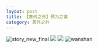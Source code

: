 ```yaml
---
layout: post
title: 【意外之外】预为之谋
category: 意外之外
---
```

![story_new_final](http://rbwl8nwm4.hd-bkt.clouddn.com/img/story_new_final_0322.png)
![](http://rc5p5sl4z.hd-bkt.clouddn.com/img/factors-220515-new-5.jpeg)
![](http://rc5p5sl4z.hd-bkt.clouddn.com/img/factors-220520-new-1.jpg)
![wanshan](http://rbwl8nwm4.hd-bkt.clouddn.com/img/wanshan.png)
  




